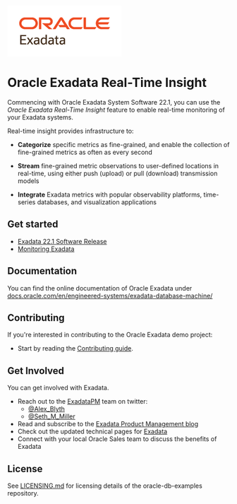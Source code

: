 ![Oracle Exadata](../docs/Oracle_Exadata_cmyk.png)

# Oracle Exadata Real-Time Insight

Commencing with Oracle Exadata System Software 22.1, you can use the _Oracle Exadata Real-Time Insight_ feature to enable real-time monitoring of your Exadata systems.

Real-time insight provides infrastructure to:

- **Categorize** specific metrics as fine-grained, and enable the collection of fine-grained metrics as often as every second

- **Stream** fine-grained metric observations to user-defined locations in real-time, using either push (upload) or pull (download) transmission models

- **Integrate** Exadata metrics with popular observability platforms, time-series databases, and visualization applications
  

## Get started

- [Exadata 22.1 Software Release](https://docs.oracle.com/en/engineered-systems/exadata-database-machine/dbmso/new-features.html)
- [Monitoring Exadata](https://docs.oracle.com/en/engineered-systems/exadata-database-machine/sagug/exadata-storage-server-monitoring.html)


## Documentation

You can find the online documentation of Oracle Exadata under [docs.oracle.com/en/engineered-systems/exadata-database-machine/](https://docs.oracle.com/en/engineered-systems/exadata-database-machine)


## Contributing

If you're interested in contributing to the Oracle Exadata demo project:

- Start by reading the [Contributing guide](https://github.com/oracle-samples/oracle-db-examples/blob/main/CONTRIBUTING.md).


## Get Involved

You can get involved with Exadata. 

- Reach out to the [ExadataPM](https://twitter.com/ExadataPM) team on twitter:
  - [@Alex_Blyth](https://twitter.com/alex_blyth)
  - [@Seth_M_Miller](https://twitter.com/Seth_M_Miller)
- Read and subscribe to the [Exadata Product Management blog](https://blogs.oracle.com/exadata/)
- Check out the updated technical pages for [Exadata](https://www.oracle.com/database/technologies/exadata)
- Connect with your local Oracle Sales team to discuss the benefits of Exadata

## License

See [LICENSING.md](https://github.com/oracle-samples/oracle-db-examples/blob/main/LICENSE.md) for licensing details of the oracle-db-examples repository.
